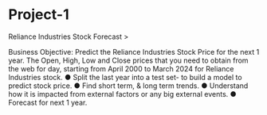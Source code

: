 # Project-1

Reliance Industries Stock Forecast >

Business Objective:
Predict the Reliance Industries Stock Price for the next 1 year.
The Open, High, Low and Close prices that you need to obtain from the web for day, starting from April 2000 to March 2024 for Reliance Industries stock.
●	Split the last year into a test set- to build a model to predict stock price.
●	Find short term, & long term trends.
●	Understand how it is impacted from external factors or any big external events.
●	Forecast for next 1 year.
	

